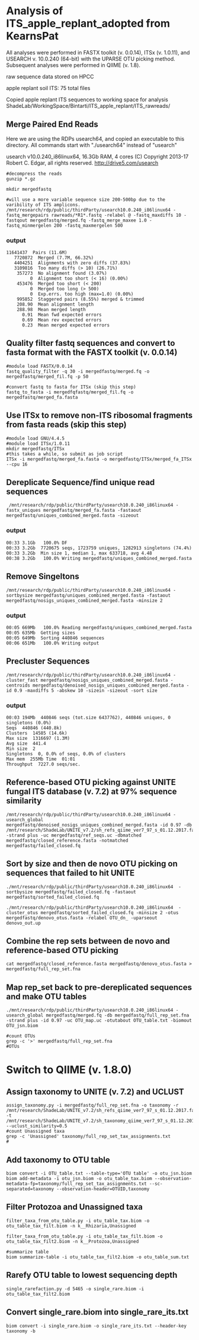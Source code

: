 # Analysis of ITS_apple_replant_adopted from KearnsPat

All analyses were performed in FASTX toolkit (v. 0.0.14), ITSx (v. 1.0.11), and USEARCH v. 10.0.240 (64-bit) with the UPARSE OTU picking method. Subsequent analyses were performed in QIIME (v. 1.8).

raw sequence data stored on HPCC

apple replant soil ITS:  75 total files


Copied apple replant ITS sequences to working space for analysis
ShadeLab/WorkingSpace/Bintarti/ITS_apple_replant/ITS_rawreads/


## Merge Paired End Reads
Here we are using the RDPs usearch64, and copied an executable to this directory.  All commands start with "./usearch64" instead of "usearch"

usearch v10.0.240_i86linux64, 16.3Gb RAM, 4 cores
(C) Copyright 2013-17 Robert C. Edgar, all rights reserved.
http://drive5.com/usearch

```
#decompress the reads
gunzip *.gz

mkdir mergedfastq

#will use a more variable sequence size 200-500bp due to the varibility of ITS amplicons.
/mnt/research/rdp/public/thirdParty/usearch10.0.240_i86linux64 -fastq_mergepairs rawreads/*R1*.fastq -relabel @ -fastq_maxdiffs 10 -fastqout mergedfastq/merged.fq -fastq_merge_maxee 1.0 -fastq_minmergelen 200 -fastq_maxmergelen 500
```
### output

```
11641437  Pairs (11.6M)
   7720872  Merged (7.7M, 66.32%)
   4404251  Alignments with zero diffs (37.83%)
   3109816  Too many diffs (> 10) (26.71%)
    357273  No alignment found (3.07%)
         0  Alignment too short (< 16) (0.00%)
    453476  Merged too short (< 200)
         0  Merged too long (> 500)
         0  Exp.errs. too high (max=1.0) (0.00%)
    995852  Staggered pairs (8.55%) merged & trimmed
    208.90  Mean alignment length
    288.98  Mean merged length
      0.91  Mean fwd expected errors
      0.69  Mean rev expected errors
      0.23  Mean merged expected errors
```

## Quality filter fastq sequences and convert to fasta format with the FASTX toolkit (v. 0.0.14)

```
#module load FASTX/0.0.14
fastq_quality_filter -q 30 -i mergedfastq/merged.fq -o mergedfastq/merged_fil.fq -p 50

#convert fastq to fasta for ITSx (skip this step)
fastq_to_fasta -i mergedfqfastq/merged_fil.fq -o mergedfastq/merged_fa.fasta
```

## Use ITSx to remove non-ITS ribosomal fragments from fasta reads (skip this step)

```
#module load GNU/4.4.5
#module load ITSx/1.0.11
mkdir mergedfastq/ITSx
#this takes a while, so submit as job script
ITSx -i mergedfastq/merged_fa.fasta -o mergedfastq/ITSx/merged_fa_ITSx --cpu 16
```

## Dereplicate Sequence/find unique read sequences

```
 /mnt/research/rdp/public/thirdParty/usearch10.0.240_i86linux64 -fastx_uniques mergedfastq/merged_fa.fasta -fastaout mergedfastq/uniques_combined_merged.fasta -sizeout
```
### output

```
00:33 3.1Gb   100.0% DF
00:33 3.2Gb  7720675 seqs, 1723759 uniques, 1282913 singletons (74.4%)
00:33 3.2Gb  Min size 1, median 1, max 633718, avg 4.48
00:38 3.2Gb   100.0% Writing mergedfastq/uniques_combined_merged.fasta
```

## Remove Singeltons

```
/mnt/research/rdp/public/thirdParty/usearch10.0.240_i86linux64 -sortbysize mergedfastq/uniques_combined_merged.fasta -fastaout mergedfastq/nosigs_uniques_combined_merged.fasta -minsize 2
```

### output
```
00:05 669Mb   100.0% Reading mergedfastq/uniques_combined_merged.fasta
00:05 635Mb  Getting sizes                                            
00:05 649Mb  Sorting 440846 sequences
00:06 651Mb   100.0% Writing output
```
## Precluster Sequences

```
/mnt/research/rdp/public/thirdParty/usearch10.0.240_i86linux64 -cluster_fast mergedfastq/nosigs_uniques_combined_merged.fasta -centroids mergedfastq/denoised_nosigs_uniques_combined_merged.fasta -id 0.9 -maxdiffs 5 -abskew 10 -sizein -sizeout -sort size
```
### output
```
00:03 194Mb  440846 seqs (tot.size 6437762), 440846 uniques, 0 singletons (0.0%)
Seqs  440846 (440.8k)
Clusters  14585 (14.6k)
Max size  1316697 (1.3M)
Avg size  441.4
Min size  2
Singletons  0, 0.0% of seqs, 0.0% of clusters
Max mem  255Mb Time  01:01
Throughput  7227.0 seqs/sec.
```
## Reference-based OTU picking against UNITE fungal ITS database (v. 7.2) at 97% sequence similarity

```
/mnt/research/rdp/public/thirdParty/usearch10.0.240_i86linux64 -usearch_global mergedfastq/denoised_nosigs_uniques_combined_merged.fasta -id 0.97 -db /mnt/research/ShadeLab/UNITE_v7.2/sh_refs_qiime_ver7_97_s_01.12.2017.fasta -strand plus -uc mergedfastq/ref_seqs.uc -dbmatched mergedfastq/closed_reference.fasta -notmatched mergedfastq/failed_closed.fq
```
## Sort by size and then de novo OTU picking on sequences that failed to hit UNITE

```
./mnt/research/rdp/public/thirdParty/usearch10.0.240_i86linux64  -sortbysize mergedfastq/failed_closed.fq -fastaout mergedfastq/sorted_failed_closed.fq

./mnt/research/rdp/public/thirdParty/usearch10.0.240_i86linux64  -cluster_otus mergedfastq/sorted_failed_closed.fq -minsize 2 -otus mergedfastq/denovo_otus.fasta -relabel OTU_dn_ -uparseout denovo_out.up
```
## Combine the rep sets between de novo and reference-based OTU picking

```
cat mergedfastq/closed_reference.fasta mergedfastq/denovo_otus.fasta > mergedfastq/full_rep_set.fna
```

## Map rep_set back to pre-dereplicated sequences and make OTU tables

```
./mnt/research/rdp/public/thirdParty/usearch10.0.240_i86linux64 -usearch_global mergedfastq/merged.fq -db mergedfastq/full_rep_set.fna  -strand plus -id 0.97 -uc OTU_map.uc -otutabout OTU_table.txt -biomout OTU_jsn.biom

#count OTUs
grep -c '>' mergedfastq/full_rep_set.fna
#OTUs
```

# Switch to QIIME (v. 1.8.0)

## Assign taxonomy to UNITE (v. 7.2) and UCLUST

```
assign_taxonomy.py -i mergedfastq/full_rep_set.fna -o taxonomy -r /mnt/research/ShadeLab/UNITE_v7.2/sh_refs_qiime_ver7_97_s_01.12.2017.fasta -t /mnt/research/ShadeLab/UNITE_v7.2/sh_taxonomy_qiime_ver7_97_s_01.12.2017.txt --uclust_similarity=0.5
#count Unassigned taxa
grep -c 'Unassigned' taxonomy/full_rep_set_tax_assignments.txt
#
```

## Add taxonomy to OTU table

```
biom convert -i OTU_table.txt --table-type='OTU table' -o otu_jsn.biom
biom add-metadata -i otu_jsn.biom -o otu_table_tax.biom --observation-metadata-fp=taxonomy/full_rep_set_tax_assignments.txt --sc-separated=taxonomy --observation-header=OTUID,taxonomy
```

## Filter Protozoa and Unassigned taxa

```
filter_taxa_from_otu_table.py -i otu_table_tax.biom -o otu_table_tax_filt.biom -n k__Rhizaria,Unassigned

filter_taxa_from_otu_table.py -i otu_table_tax_filt.biom -o otu_table_tax_filt2.biom -n k__Protozoa,Unassigned

#summarize table
biom summarize-table -i otu_table_tax_filt2.biom -o otu_table_sum.txt
```

## Rarefy OTU table to lowest sequencing depth

```
single_rarefaction.py -d 5465 -o single_rare.biom -i otu_table_tax_filt2.biom
``` 

## Convert single_rare.biom into single_rare_its.txt

```
biom convert -i single_rare.biom -o single_rare_its.txt --header-key taxonomy -b
```

